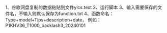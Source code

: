 1、谷歌网盘复制的数据粘贴到文件ylcs.text
2、运行脚本
3、输入需要保存的文件名，不输入则默认保存为function.txt
4、函数命名：Type+model+Tips+description+date， 例如：P1KHV36_T1000_backlash3_20240101
